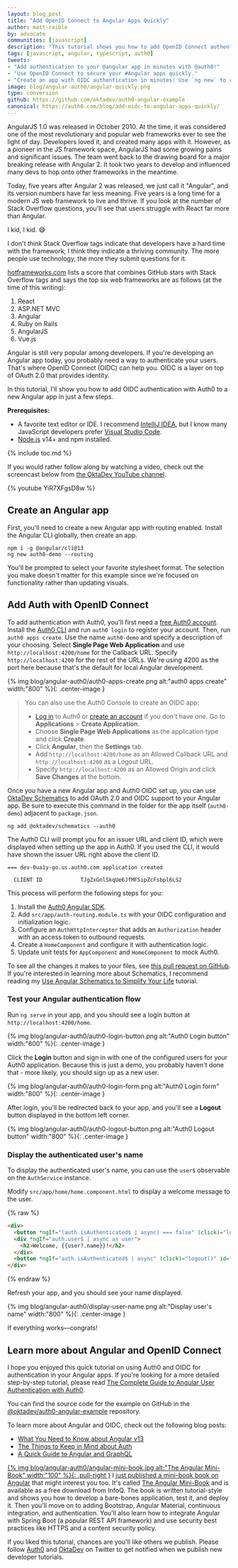 ```yaml
---
layout: blog_post
title: "Add OpenID Connect to Angular Apps Quickly"
author: matt-raible
by: advocate
communities: [javascript]
description: "This tutorial shows you how to add OpenID Connect authentication to an Angular app with Auth0 in just a few minutes."
tags: [javascript, angular, typescript, auth0]
tweets:
- "Add authentication to your @angular app in minutes with @auth0!"
- "Use OpenID Connect to secure your #Angular apps quickly."
- "Create an app with OIDC authentication in minutes! Use `ng new` to create an app, then `ng add @oktadev/schematics --auth0` to add auth."
image: blog/angular-auth0/angular-quickly.png
type: conversion
github: https://github.com/oktadev/auth0-angular-example
canonical: https://auth0.com/blog/add-oidc-to-angular-apps-quickly/
---
```


AngularJS 1.0 was released in October 2010. At the time, it was considered one of the most revolutionary and popular web frameworks ever to see the light of day. Developers loved it, and created many apps with it. However, as a pioneer in the JS framework space, AngularJS had some growing pains and significant issues. The team went back to the drawing board for a major breaking release with Angular 2. It took two years to develop and influenced many devs to hop onto other frameworks in the meantime.  

Today, five years after Angular 2 was released, we just call it "Angular", and its version numbers have far less meaning. Five years is a long time for a modern JS web framework to live and thrive. If you look at the number of Stack Overflow questions, you'll see that users struggle with React far more than Angular.

<script src="https://www.gstatic.com/charts/loader.js"></script>
<div id="stack-overflow-tags"></div>
<script>
google.charts.load('current', {packages: ['corechart', 'bar']});
google.charts.setOnLoadCallback(drawChart);
function drawChart() {
  var data = google.visualization.arrayToDataTable([
    ['Framework', 'Stack Overflow tags', { role: 'style' }],
    ['Angular', 269489, 'red'],
    ['React', 358026, '#61dafb'],
    ['Vue', 88703, '#4fc08d']
  ]);
  var options = {
    title: 'Stack Overflow Tagged Questions',
    chartArea: {width: '50%'},
    hAxis: {
      title: 'Tags',
      minValue: 0
    },
    vAxis: {
      title: 'Web Framework'
    }
  };
  var chart = new google.visualization.BarChart(document.getElementById('stack-overflow-tags'));
  chart.draw(data, options);
}
</script>

I kid, I kid. 😅

I don't think Stack Overflow tags indicate that developers have a hard time with the framework; I think they indicate a thriving community. The more people use technology, the more they submit questions for it. 

[hotframeworks.com](https://hotframeworks.com/) lists a score that combines GitHub stars with Stack Overflow tags and says the top six web frameworks are as follows (at the time of this writing):

1. React
2. ASP.NET MVC
3. Angular
4. Ruby on Rails
5. AngularJS
6. Vue.js

Angular is still very popular among developers. If you're developing an Angular app today, you probably need a way to authenticate your users. That's where OpenID Connect (OIDC) can help you. OIDC is a layer on top of OAuth 2.0 that provides identity. 

In this tutorial, I'll show you how to add OIDC authentication with Auth0 to a new Angular app in just a few steps. 

**Prerequisites:**

* A favorite text editor or IDE. I recommend [IntelliJ IDEA](https://www.jetbrains.com/idea/), but I know many JavaScript developers prefer [Visual Studio Code](https://code.visualstudio.com/).
* [Node.js](http://nodejs.org/) v14+ and npm installed.

{% include toc.md %}

If you would rather follow along by watching a video, check out the screencast below from [the OktaDev YouTube channel](https://youtu.be/YiR7XFgsD8w).

{% youtube YiR7XFgsD8w %}

## Create an Angular app

First, you'll need to create a new Angular app with routing enabled. Install the Angular CLI globally, then create an app.

```shell
npm i -g @angular/cli@13
ng new auth0-demo --routing
```

You'll be prompted to select your favorite stylesheet format. The selection you make doesn't matter for this example since we're focused on functionality rather than updating visuals.

## Add Auth with OpenID Connect

To add authentication with Auth0, you'll first need a [free Auth0 account](https://auth0.com/signup). Install the [Auth0 CLI](https://github.com/auth0/auth0-cli#installation) and run `auth0 login` to register your account. Then, run `auth0 apps create`. Use the name `auth0-demo` and specify a description of your choosing. Select **Single Page Web Application** and use `http://localhost:4200/home` for the Callback URL. Specify `http://localhost:4200` for the rest of the URLs. We're using 4200 as the port here because that's the default for local Angular development.

{% img blog/angular-auth0/auth0-apps-create.png alt:"auth0 apps create" width:"800" %}{: .center-image }

> You can also use the Auth0 Console to create an OIDC app:
>
> * [Log in](https://auth0.com/auth/login) to Auth0 or [create an account](https://auth0.com/signup) if you don't have one. Go to **Applications** > **Create Application**.
> * Choose **Single Page Web Applications** as the application type and click **Create**.
> * Click **Angular**, then the **Settings** tab.
> * Add `http://localhost:4200/home` as an Allowed Callback URL and `http://localhost:4200` as a Logout URL.
> * Specify `http://localhost:4200` as an Allowed Origin and click **Save Changes** at the bottom.

Once you have a new Angular app and Auth0 OIDC set up, you can use [OktaDev Schematics](https://github.com/oktadev/schematics#angular--auth0) to add OAuth 2.0 and OIDC support to your Angular app. Be sure to execute this command in the folder for the app itself (`auth0-demo`) adjacent to `package.json`.

```shell
ng add @oktadev/schematics --auth0
```

The Auth0 CLI will prompt you for an issuer URL and client ID, which were displayed when setting up the app in Auth0. If you used the CLI, it would have shown the issuer URL right above the client ID.

```shell
=== dev-0ua1y-go.us.auth0.com application created

  CLIENT ID            TJgZxGnlSkqUe6JfMFSipZcFsbpl6LS2
```

This process will perform the following steps for you:

1. Install the [Auth0 Angular SDK](https://github.com/auth0/auth0-angular).
2. Add `src/app/auth-routing.module.ts` with your OIDC configuration and initialization logic.
3. Configure an `AuthHttpInterceptor` that adds an `Authorization` header with an access token to outbound requests.
4. Create a `HomeComponent` and configure it with authentication logic.
5. Update unit tests for `AppComponent` and `HomeComponent` to mock Auth0.

To see all the changes it makes to your files, see [this pull request on GitHub](https://github.com/oktadev/auth0-angular-example/pull/1/files). If you're interested in learning more about Schematics, I recommend reading my [Use Angular Schematics to Simplify Your Life](/blog/2019/02/13/angular-schematics) tutorial.

### Test your Angular authentication flow

Run `ng serve` in your app, and you should see a login button at `http://localhost:4200/home`.

{% img blog/angular-auth0/auth0-login-button.png alt:"Auth0 Login button" width:"800" %}{: .center-image }

Click the **Login** button and sign in with one of the configured users for your Auth0 application. Because this is just a demo, you probably haven't done that - more likely, you should sign up as a new user.

{% img blog/angular-auth0/auth0-login-form.png alt:"Auth0 Login form" width:"800" %}{: .center-image }

After login, you'll be redirected back to your app, and you'll see a **Logout** button displayed in the bottom left corner.

{% img blog/angular-auth0/auth0-logout-button.png alt:"Auth0 Logout button" width:"800" %}{: .center-image }

### Display the authenticated user's name

To display the authenticated user's name, you can use the `user$` observable on the `AuthService` instance.

Modify `src/app/home/home.component.html` to display a welcome message to the user.

{% raw %}
```html
<div>
  <button *ngIf="(auth.isAuthenticated$ | async) === false" (click)="login()" id="login">Login</button>
  <div *ngIf="auth.user$ | async as user">
    <h2>Welcome, {{user?.name}}!</h2>
  </div>
  <button *ngIf="auth.isAuthenticated$ | async" (click)="logout()" id="logout">Logout</button>
</div>
```
{% endraw %}

Refresh your app, and you should see your name displayed.

{% img blog/angular-auth0/display-user-name.png alt:"Display user's name" width:"800" %}{: .center-image }

If everything works—congrats!

## Learn more about Angular and OpenID Connect

I hope you enjoyed this quick tutorial on using Auth0 and OIDC for authentication in your Angular apps. If you're looking for a more detailed step-by-step tutorial, please read [The Complete Guide to Angular User Authentication with Auth0](https://auth0.com/blog/complete-guide-to-angular-user-authentication/).

You can find the source code for the example on GitHub in the [@oktadev/auth0-angular-example](https://github.com/oktadev/auth0-angular-example) repository.

To learn more about Angular and OIDC, check out the following blog posts:

- [What You Need to Know about Angular v13](/blog/2021/11/10/angular-v13)
- [The Things to Keep in Mind about Auth](/blog/2021/10/29/things-to-keep-in-mind-about-auth)
- [A Quick Guide to Angular and GraphQL](/blog/2021/10/22/angular-graphql)

[{% img blog/angular-auth0/angular-mini-book.jpg alt:"The Angular Mini-Book" width:"100" %}{: .pull-right }](https://www.infoq.com/minibooks/angular-mini-book/)
I [just published a mini-book book on Angular](https://raibledesigns.com/rd/entry/the_angular_mini_book_1) that might interest you too. It's called [The Angular Mini-Book](https://www.infoq.com/minibooks/angular-mini-book/) and is available as a free download from InfoQ. The book is written tutorial-style and shows you how to develop a bare-bones application, test it, and deploy it. Then you'll move on to adding Bootstrap, Angular Material, continuous integration, and authentication. You'll also learn how to integrate Angular with Spring Boot (a popular REST API framework) and use security best practices like HTTPS and a content security policy.

If you liked this tutorial, chances are you'll like others we publish. Please follow [Auth0](https://twitter.com/auth0) and [OktaDev](https://twitter.com/oktadev) on Twitter to get notified when we publish new developer tutorials.
